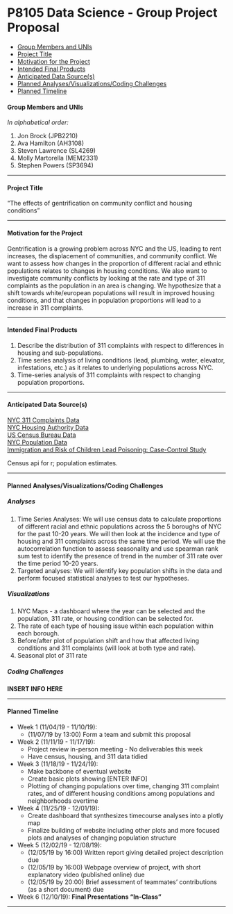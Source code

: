 P8105 Data Science - Group Project Proposal
================

  - [Group Members and UNIs](#group-members-and-unis)
  - [Project Title](#project-title)
  - [Motivation for the Project](#motivation-for-the-project)
  - [Intended Final Products](#intended-final-products)
  - [Anticipated Data Source(s)](#anticipated-data-sources)
  - [Planned Analyses/Visualizations/Coding
    Challenges](#planned-analysesvisualizationscoding-challenges)
  - [Planned Timeline](#planned-timeline)

#### Group Members and UNIs

*In alphabetical order:*

1.  Jon Brock (JPB2210)  
2.  Ava Hamilton (AH3108)  
3.  Steven Lawrence (SL4269)  
4.  Molly Martorella (MEM2331)  
5.  Stephen Powers (SP3694)

-----

#### Project Title

“The effects of gentrification on community conflict and housing
conditions”

-----

#### Motivation for the Project

Gentrification is a growing problem across NYC and the US, leading to
rent increases, the displacement of communities, and community conflict.
We want to assess how changes in the proportion of different racial and
ethnic populations relates to changes in housing conditions. We also
want to investigate community conflicts by looking at the rate and type
of 311 complaints as the population in an area is changing. We
hypothesize that a shift towards white/european populations will result
in improved housing conditions, and that changes in population
proportions will lead to a increase in 311 complaints.

-----

#### Intended Final Products

1.  Describe the distribution of 311 complaints with respect to
    differences in housing and sub-populations.
2.  Time series analysis of living conditions (lead, plumbing, water,
    elevator, infestations, etc.) as it relates to underlying
    populations across NYC.
3.  Time-series analysis of 311 complaints with respect to changing
    population proportions.

-----

#### Anticipated Data Source(s)

[NYC 311 Complaints
Data](https://data.cityofnewyork.us/d/erm2-nwe9/visualization)  
[NYC Housing Authority
Data](https://data.cityofnewyork.us/Housing-Development/NYCHA-Development-Data-Book/evjd-dqpz)  
[US Census Bureau
Data](https://www.census.gov/data/tables/time-series/demo/housing-patterns/housing-patterns-tables.html)  
[NYC Population
Data](https://www1.nyc.gov/site/planning/planning-level/nyc-population/nyc-population.page)  
[Immigration and Risk of Children Lead Poisoning: Case-Control
Study](https://ajph.aphapublications.org/doi/full/10.2105/AJPH.2006.093229)

Census api for r; population estimates. 

-----

#### Planned Analyses/Visualizations/Coding Challenges

##### *Analyses*

1.  Time Series Analyses: We will use census data to calculate
    proportions of different racial and ethnic populations across the 5
    boroughs of NYC for the past 10-20 years. We will then look at the
    incidence and type of housing and 311 complaints across the same
    time period. We will use the autocorrelation function to assess seasonality
    and use spearman rank sum test to identify the presence of trend in the number
    of 311 rate over the time period 10-20 years. 
2.  Targeted analyses: We will identify key population shifts in the
    data and perform focused statistical analyses to test our
    hypotheses.

##### *Visualizations*

1.  NYC Maps - a dashboard where the year can be selected and the
    population, 311 rate, or housing condition can be selected for.  
2.  The rate of each type of housing issue within each population within
    each borough.  
3.  Before/after plot of population shift and how that affected living
    conditions and 311 complaints (will look at both type and rate).
4.  Seasonal plot of 311 rate 

##### *Coding Challenges*

**INSERT INFO HERE**

-----

#### Planned Timeline

  - Week 1 (11/04/19 - 11/10/19):
      - (11/07/19 by 13:00) Form a team and submit this proposal
  - Week 2 (11/11/19 - 11/17/19):
      - Project review in-person meeting - No deliverables this week  
      - Have census, housing, and 311 data tidied
  - Week 3 (11/18/19 - 11/24/19):
      - Make backbone of eventual website  
      - Create basic plots showing \[ENTER INFO\]  
      - Plotting of changing populations over time, changing 311
        complaint rates, and of different housing conditions among
        populations and neighborhoods overtime
  - Week 4 (11/25/19 - 12/01/19):
      - Create dashboard that synthesizes timecourse analyses into a
        plotly map  
      - Finalize building of website including other plots and more
        focused plots and analyses of changing population structure
  - Week 5 (12/02/19 - 12/08/19):
      - (12/05/19 by 16:00) Written report giving detailed project
        description due  
      - (12/05/19 by 16:00) Webpage overview of project, with short
        explanatory video (published online) due  
      - (12/05/19 by 20:00) Brief assessment of teammates’ contributions
        (as a short document) due
  - Week 6 (12/10/19): **Final Presentations “In-Class”**

-----
